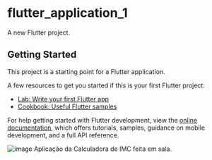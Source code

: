 # flutter_application_1

A new Flutter project.

## Getting Started

This project is a starting point for a Flutter application.

A few resources to get you started if this is your first Flutter project:

- [Lab: Write your first Flutter app](https://docs.flutter.dev/get-started/codelab)
- [Cookbook: Useful Flutter samples](https://docs.flutter.dev/cookbook)





For help getting started with Flutter development, view the
[online documentation](https://docs.flutter.dev/), which offers tutorials,
samples, guidance on mobile development, and a full API reference.

![image](https://github.com/paol4zchs/CalculadoraIMC/assets/133895456/a5fa66c4-7fe0-4fde-847d-26dd978b8b04)
 Aplicação da Calculadora de IMC  feita em sala.
